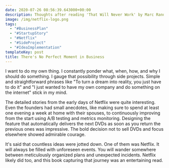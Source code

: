```yaml
---
date: 2020-07-26 08:56:39.643000+00:00
description: Thoughts after reading 'That Will Never Work' by Marc Randolph
image: /img/netflix-logo.png
tags:
  - "#BusinessPlan"
  - "#StartupStory"
  - "#Netflix"
  - "#SideProject"
  - "#IdeaImplementation"
templateKey: post
title: There's No Perfect Moment in Business
---
```


I want to do my own thing. I constantly ponder what, when, how, and why I should do something. I gauge that possibility through side projects. Simple and straightforward phrases like "To turn a dream into reality, you just have to do it" and "I just wanted to have my own company and do something on the internet" stick in my mind.

The detailed stories from the early days of Netflix were quite interesting. Even the founders had small anecdotes, like making sure to spend at least one evening a week at home with their spouses, to continuously improving from the start using A/B testing and metrics monitoring. Designing the feature that automatically delivers the next DVDs as soon as you return the previous ones was impressive. The bold decision not to sell DVDs and focus elsewhere showed admirable courage.

It's said that countless ideas were jotted down. One of them was Netflix. It will always be filled with unforeseen events. You will wander somewhere between meticulously organized plans and unexpected incidents. Netflix likely did too, and this book capturing that journey was an entertaining read.